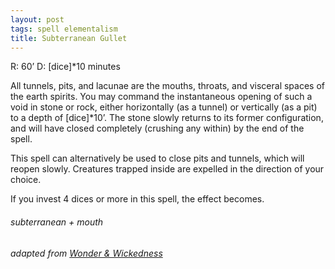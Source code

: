```yaml
---
layout: post
tags: spell elementalism
title: Subterranean Gullet
---
```

R: 60’		D: [dice]*10 minutes

All tunnels, pits, and lacunae are the mouths, throats, and visceral spaces of the earth spirits. You may command the instantaneous opening of such a void in stone or rock, either horizontally (as a tunnel) or vertically (as a pit) to a depth of [dice]*10’. The stone slowly returns to its former configuration, and will have closed completely (crushing any within) by the end of the spell.

This spell can alternatively be used to close pits and tunnels, which will reopen slowly. Creatures trapped inside are expelled in the direction of your choice.

If you invest 4 dices or more in this spell, the effect becomes.

###### subterranean + mouth
###### adapted from [Wonder & Wickedness](https://www.drivethrurpg.com/product/145647/Wonder--Wickedness)
